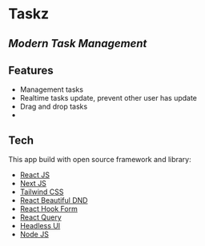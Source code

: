 # Taskz
## _Modern Task Management_

## Features

- Management tasks
- Realtime tasks update, prevent other user has update
- Drag and drop tasks
- 
## Tech

This app build with open source framework and library:

- [React JS](https://react.dev)
- [Next JS](https://nextjs.org)
- [Tailwind CSS](https://tailwindcss.com)
- [React Beautiful DND](https://github.com/atlassian/react-beautiful-dnd)
- [React Hook Form](https://react-hook-form.com/)
- [React Query](https://tanstack.com/query/v3/)
- [Headless UI](https://headlessui.com/)
- [Node JS](https://nodejs.org/en)

